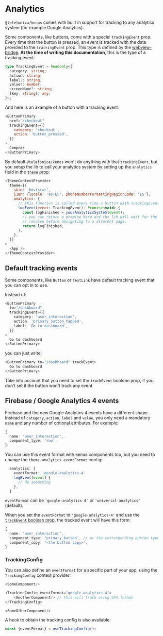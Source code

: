 # Analytics

`@telefonica/kenos` comes with built in support for tracking to any analytics system (for example Google
Analytics).

Some components, like buttons, come with a special `trackingEvent` prop. Every time that the button is
pressed, an event is tracked with the data provided to the `trackingEvent` prop. This type is defined by the
[webview-bridge](https://github.com/Telefonica/webview-bridge). **At the time of writing this documentation**,
this is the type of a tracking event:

```ts
type TrackingEvent = Readonly<{
  category: string;
  action: string;
  label?: string;
  value?: number;
  screenName?: string;
  [key: string]: any;
}>;
```

And here is an axample of a button with a tracking event:

```js
<ButtonPrimary
  href="/checkout"
  trackingEvent={{
    category: 'checkout',
    action: 'button_pressed',
  }}
>
  Comprar
</ButtonPrimary>
```

By default `@telefonica/kenos` won't do anything with that `trackingEvent`, but you setup the lib to call
your analytics system by setting up the `analytics` field in the [`theme` prop](./theme-config.md):

```js
<ThemeContextProvider
  theme={{
    skin: 'Movistar',
    i18n: {locale: 'es-ES', phoneNumberFormattingRegionCode: 'ES'},
    analytics: {
      // this function is called every time a button with trackingEvent is pressed
      logEvent(event: TrackingEvent): Promise<void> {
        const logFinished = yourAnalyticsSystem(event);
        // you can return a promise here and the lib will wait for the promise to
        // resolve before navigating to a diferent page.
        return logFinished;
      },
    },
  }}
>
  <App />
</ThemeContextProvider>
```

## Default tracking events

Some components, like `Button` or `TextLink` have default tracking event that you can opt in to use.

Instead of:

```ts
<ButtonPrimary
  to="/dashboard"
  trackingEvent={{
    category: 'user_interaction',
    action: 'primary_button_tapped',
    label: 'Go to dashboard',
  }}
>
  Go to dashboard
</ButtonPrimary>
```

you can just write:

```ts
<ButtonPrimary to="/dashboard" trackEvent>
  Go to dashboard
</ButtonPrimary>
```

Take into account that you need to set the `trackEvent` boolean prop, if you don't set it the button won't
track any event.

## Firebase / Google Analytics 4 events

Firebase and the new Google Analytics 4 events have a different shape. Instead of `category`, `action`,
`label` and `value`, you only need a mandatory `name` and any number of optional attributes. For example:

```ts
{
  name: 'user_interaction',
  component_type: 'row',
}
```

You can use this event format with kenos components too, but you need to change the
`theme.analytics.eventFormat` config:

```ts
  analytics: {
    eventFormat: 'google-analytics-4'
    logEvent(event) {
      // do something
    },
  }
```

`eventFormat` can be `'google-analytics-4'` or `'universal-analytics'` (default).

When you set the `eventFormat` to `'google-analytics-4'` and use the
[`trackEvent` boolean prop](#default-tracking-events), the tracked event will have this form:

```ts
{
  name: 'user_interaction',
  component_type: 'primary_button', // or the corresponding button type
  component_copy: '<the button copy>',
}
```

### TrackingConfig

You can also define an `eventFormat` for a specific part of your app, using the `TrackingConfig` context
provider:

```ts
<SomeComponent/>

<TrackingConfig eventFormat="google-analytics-4">
    <AnotherComponent/> // this will track using GA4 format
</TrackingConfig>

<SomeOtherComponent/>
```

A hook to obtain the tracking config is also available:

```ts
const {eventFormat} = useTrackingConfig();
```
